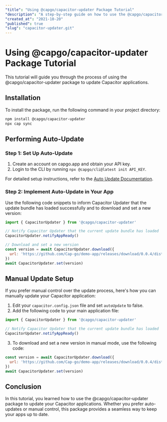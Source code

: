 ```yaml
---
"title": "Using @capgo/capacitor-updater Package Tutorial"
"description": "A step-by-step guide on how to use the @capgo/capacitor-updater package for updating Capacitor applications."
"created_at": "2021-10-20"
"published": true
"slug": "capacitor-updater.git"
---
```


# Using @capgo/capacitor-updater Package Tutorial

This tutorial will guide you through the process of using the @capgo/capacitor-updater package to update Capacitor applications.

## Installation

To install the package, run the following command in your project directory:

```bash
npm install @capgo/capacitor-updater
npx cap sync
```

## Performing Auto-Update

### Step 1: Set Up Auto-Update

1. Create an account on capgo.app and obtain your API key.
2. Login to the CLI by running `npx @capgo/cli@latest init API_KEY`.

For detailed setup instructions, refer to the [Auto Update Documentation](https://capgo.app/docs/plugin/auto-update).

### Step 2: Implement Auto-Update in Your App

Use the following code snippets to inform Capacitor Updater that the update bundle has loaded successfully and to download and set a new version:

```javascript
import { CapacitorUpdater } from '@capgo/capacitor-updater'

// Notify Capacitor Updater that the current update bundle has loaded
CapacitorUpdater.notifyAppReady()

// Download and set a new version
const version = await CapacitorUpdater.download({
  url: 'https://github.com/Cap-go/demo-app/releases/download/0.0.4/dist.zip',
})
await CapacitorUpdater.set(version)
```

## Manual Update Setup

If you prefer manual control over the update process, here's how you can manually update your Capacitor application:

1. Edit your `capacitor.config.json` file and set `autoUpdate` to false.
2. Add the following code to your main application file:

```javascript
import { CapacitorUpdater } from '@capgo/capacitor-updater'

// Notify Capacitor Updater that the current update bundle has loaded
CapacitorUpdater.notifyAppReady()
```

3. To download and set a new version in manual mode, use the following code:

```javascript
const version = await CapacitorUpdater.download({
  url: 'https://github.com/Cap-go/demo-app/releases/download/0.0.4/dist.zip',
})
await CapacitorUpdater.set(version)
```

## Conclusion

In this tutorial, you learned how to use the @capgo/capacitor-updater package to update your Capacitor applications. Whether you prefer auto-updates or manual control, this package provides a seamless way to keep your apps up to date.
```
```